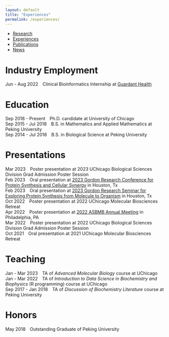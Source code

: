 ```yaml
---
layout: default
title: "Experiences"
permalink: /experiences/
---
```


* [Research](https://sihaohuanguc.github.io/research)
* [Experiences](https://sihaohuanguc.github.io/experiences)
* [Publications](https://sihaohuanguc.github.io/publications)
* [News](https://sihaohuanguc.github.io/news)

# Industry Employment
Jun - Aug 2022&emsp;Clinical Bioinformatics Internship at [Guardant Health](https://guardanthealth.com)

# Education
Sep 2018 - Present&emsp;Ph.D. candidate at University of Chicago
<br/>
Sep 2015 - Jul 2018&emsp;B.S. in Mathematics and Applied Mathematics at Peking University
<br/>
Sep 2014 - Jul 2018&emsp;B.S. in Biological Science at Peking University

# Presentations
Mar 2023&emsp;Poster presentation at 2023 UChicago Biological Sciences Division Grad Admission Poster Session
<br/>
Feb 2023&emsp;Oral presentation at [2023 Gordon Research Conference for Protein Synthesis and Cellular Synergy](https://www.grc.org/translation-machinery-in-health-and-disease-conference/2023/) in Houston, Tx
<br/>
Feb 2023&emsp;Oral presentation at [2023 Gordon Research Seminar for Exploring Protein Synthesis from Molecule to Organism](https://www.grc.org/translation-machinery-in-health-and-disease-grs-conference/2023/) in Houston, Tx
<br/>
Oct 2022&emsp;Poster presentation at 2022 UChicago Molecular Biosciences Retreat
<br/>
Apr 2022&emsp;Poster presentation at [2022 ASBMB Annual Meeting](https://www.asbmb.org/meetings-events/2022-annual-meeting) in Philadelphia, PA
<br/>
Mar 2022&emsp;Poster presentation at 2022 UChicago Biological Sciences Division Grad Admission Poster Session
<br/>
Oct 2021&emsp;Oral presentation at 2021 UChicago Molecular Biosciences Retreat

# Teaching
Jan - Mar 2023&emsp;TA of *Advanced Molecular Biology* course at UChicago
<br/>
Jan - Mar 2022&emsp;TA of *Introduction to Data Science in Biochemistry and Biophysics* (R programming) course at UChicago
<br/>
Sep 2017 - Jan 2018&emsp;TA of *Discussion of Biochemistry Literature* course at Peking University

# Honors
May 2018&emsp;Outstanding Graduate of Peking University



